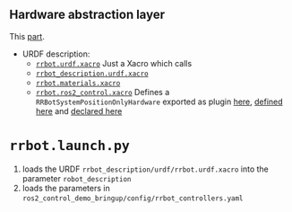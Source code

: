 

## Hardware abstraction layer 

This [part](https://github.com/ros-controls/ros2_control_demos/tree/c9ab5c18e130742180d28009acbefa2f78f1a64e/ros2_control_demo_hardware/include/ros2_control_demo_hardware).

- URDF description: 
	- [`rrbot.urdf.xacro`](https://github.com/ros-controls/ros2_control_demos/blob/master/ros2_control_demo_description/rrbot_description/urdf/rrbot.urdf.xacro) Just a Xacro which calls 
	- [`rrbot_description.urdf.xacro`](https://github.com/ros-controls/ros2_control_demos/blob/master/ros2_control_demo_description/rrbot_description/urdf/rrbot_description.urdf.xacro)
	- [`rrbot.materials.xacro`](https://github.com/ros-controls/ros2_control_demos/blob/master/ros2_control_demo_description/rrbot_description/gazebo/rrbot.materials.xacro)
	- [`rrbot.ros2_control.xacro`](https://github.com/ros-controls/ros2_control_demos/blob/master/ros2_control_demo_description/rrbot_description/ros2_control/rrbot.ros2_control.xacro) Defines a `RRBotSystemPositionOnlyHardware` exported as plugin [here](https://github.com/ros-controls/ros2_control_demos/blob/c9ab5c18e130742180d28009acbefa2f78f1a64e/ros2_control_demo_hardware/ros2_control_demo_hardware.xml#L2), [defined here](https://github.com/ros-controls/ros2_control_demos/blob/c9ab5c18e130742180d28009acbefa2f78f1a64e/ros2_control_demo_hardware/src/rrbot_system_position_only.cpp#L26) and [declared here](https://github.com/ros-controls/ros2_control_demos/blob/c9ab5c18e130742180d28009acbefa2f78f1a64e/ros2_control_demo_hardware/include/ros2_control_demo_hardware/rrbot_system_position_only.hpp#L35)



# `rrbot.launch.py`

1. loads the URDF `rrbot_description/urdf/rrbot.urdf.xacro` into the parameter `robot_description`
2. loads the parameters in `ros2_control_demo_bringup/config/rrbot_controllers.yaml`

